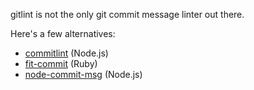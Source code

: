 gitlint is not the only git commit message linter out there.

Here's a few alternatives:

- [commitlint](http://marionebl.github.io/commitlint) (Node.js)
- [fit-commit](https://github.com/m1foley/fit-commit) (Ruby)
- [node-commit-msg](https://github.com/clns/node-commit-msg) (Node.js)
